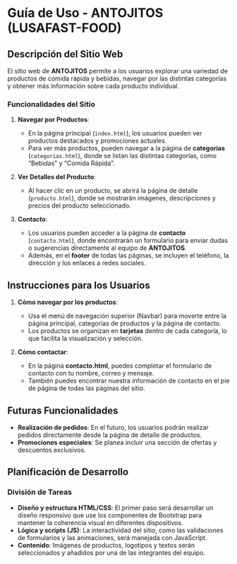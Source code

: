 # Guía de Uso - ANTOJITOS (LUSAFAST-FOOD)

## Descripción del Sitio Web
El sitio web de **ANTOJITOS** permite a los usuarios explorar una variedad de productos de comida rápida y bebidas, navegar por las distintas categorías y obtener más información sobre cada producto individual. 

### Funcionalidades del Sitio
1. **Navegar por Productos**:
   - En la página principal (`index.html`), los usuarios pueden ver productos destacados y promociones actuales.
   - Para ver más productos, pueden navegar a la página de **categorías** (`categorias.html`), donde se listan las distintas categorías, como “Bebidas” y “Comida Rápida”.

2. **Ver Detalles del Producto**:
   - Al hacer clic en un producto, se abrirá la página de detalle (`producto.html`), donde se mostrarán imágenes, descripciones y precios del producto seleccionado.

3. **Contacto**:
   - Los usuarios pueden acceder a la página de **contacto** (`contacto.html`), donde encontrarán un formulario para enviar dudas o sugerencias directamente al equipo de **ANTOJITOS**.
   - Además, en el **footer** de todas las páginas, se incluyen el teléfono, la dirección y los enlaces a redes sociales.

## Instrucciones para los Usuarios
1. **Cómo navegar por los productos**:
   - Usa el menú de navegación superior (Navbar) para moverte entre la página principal, categorías de productos y la página de contacto.
   - Los productos se organizan en **tarjetas** dentro de cada categoría, lo que facilita la visualización y selección.

2. **Cómo contactar**:
   - En la página **contacto.html**, puedes completar el formulario de contacto con tu nombre, correo y mensaje.
   - También puedes encontrar nuestra información de contacto en el pie de página de todas las páginas del sitio.

## Futuras Funcionalidades
- **Realización de pedidos**: En el futuro, los usuarios podrán realizar pedidos directamente desde la página de detalle de productos.
- **Promociones especiales**: Se planea incluir una sección de ofertas y descuentos exclusivos.

## Planificación de Desarrollo
### División de Tareas
- **Diseño y estructura HTML/CSS**: El primer paso será desarrollar un diseño responsivo que use los componentes de Bootstrap para mantener la coherencia visual en diferentes dispositivos.
- **Lógica y scripts (JS)**: La interactividad del sitio, como las validaciones de formularios y las animaciones, será manejada con JavaScript.
- **Contenido**: Imágenes de productos, logotipos y textos serán seleccionados y añadidos por una de las integrantes del equipo.
